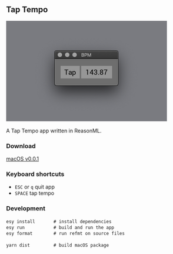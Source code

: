 ## Tap Tempo

![Tap tempo screenshot](./tap.png)

A Tap Tempo app written in ReasonML.


### Download
[macOS v0.0.1](https://github.com/rudolfs/tap/releases/download/0.0.1/TapBPM.dmg)


### Keyboard shortcuts
  - `ESC` or `q` quit app
  - `SPACE` tap tempo


### Development

```
esy install       # install dependencies
esy run           # build and run the app
esy format        # run refmt on source files

yarn dist         # build macOS package
```
